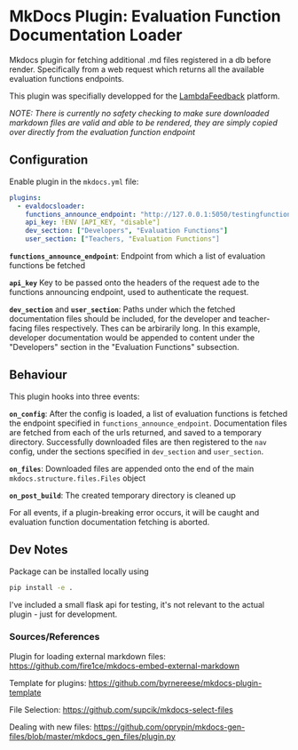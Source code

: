 # MkDocs Plugin: Evaluation Function Documentation Loader

Mkdocs plugin for fetching additional .md files registered in a db before render. Specifically from a web request which returns all the available evaluation functions endpoints.

This plugin was specifially developped for the [LambdaFeedback](https://lambdafeedback.com) platform.

_NOTE: There is currently no safety checking to make sure downloaded markdown files are valid and able to be rendered, they are simply copied over directly from the evaluation function endpoint_

## Configuration

Enable plugin in the `mkdocs.yml` file:

```yaml
plugins:
  - evaldocsloader:
    functions_announce_endpoint: "http://127.0.0.1:5050/testingfunctions"
    api_key: !ENV [API_KEY, "disable"]
    dev_section: ["Developers", "Evaluation Functions"]
    user_section: ["Teachers, "Evaluation Functions"]
```

**`functions_announce_endpoint`**: Endpoint from which a list of evaluation functions be fetched

**`api_key`** Key to be passed onto the headers of the request ade to the functions announcing endpoint, used to authenticate the request.

**`dev_section`** and **`user_section`**: Paths under which the fetched documentation files should be included, for the developer and teacher-facing files respectively. Thes can be arbirarily long. In this example, developer documentation would be appended to content under the "Developers" section in the "Evaluation Functions" subsection.

## Behaviour

This plugin hooks into three events:

**`on_config`**: After the config is loaded, a list of evaluation functions is fetched the endpoint specified in `functions_announce_endpoint`. Documentation files are fetched from each of the urls returned, and saved to a temporary directory. Successfully downloaded files are then registered to the `nav` config, under the sections specified in `dev_section` and `user_section`.

**`on_files`**: Downloaded files are appended onto the end of the main `mkdocs.structure.files.Files` object

**`on_post_build`**: The created temporary directory is cleaned up

For all events, if a plugin-breaking error occurs, it will be caught and evaluation function documentation fetching is aborted.

## Dev Notes

Package can be installed locally using

```bash
pip install -e .
```

I've included a small flask api for testing, it's not relevant to the actual plugin - just for development.

### Sources/References

Plugin for loading external markdown files: https://github.com/fire1ce/mkdocs-embed-external-markdown

Template for plugins: https://github.com/byrnereese/mkdocs-plugin-template

File Selection: https://github.com/supcik/mkdocs-select-files

Dealing with new files: https://github.com/oprypin/mkdocs-gen-files/blob/master/mkdocs_gen_files/plugin.py
